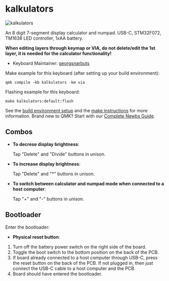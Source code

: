 # kalkulators

![kalkulators](https://i.imgur.com/hodQbV1h.jpeg)

An 8 digit 7-segment display calculator and numpad. 
USB-C, STM32F072, TM1638 LED controller, 1xAA battery.

**When editing layers through keymap or VIA, do not delete/edit the 1st layer, it is needed for the calculator functionality!**

* Keyboard Maintainer: [georgsnarbuts](https://github.com/georgsnarbuts)

Make example for this keyboard (after setting up your build environment):

    qmk compile -kb kalkulators -km via

Flashing example for this keyboard:

    make kalkulators:default:flash

See the [build environment setup](https://docs.qmk.fm/#/getting_started_build_tools) and the [make instructions](https://docs.qmk.fm/#/getting_started_make_guide) for more information. Brand new to QMK? Start with our [Complete Newbs Guide](https://docs.qmk.fm/#/newbs).

## Combos

* **To decrese display brightness**: 

    Tap "Delete" and "Divide" buttons in unison.

* **To increase display brightness**: 

    Tap "Delete" and "*" buttons in unison.

* **To switch between calculator and numpad mode when connected to a host computer**: 

    Tap "+" and "-" buttons in unison.

## Bootloader

Enter the bootloader:

* **Physical reset button**:

1) Turn off the battery power switch on the right side of the board.
2) Toggle the boot switch to the bottom position on the back of the PCB.
3) If board already connected to a host computer through USB-C, press the reset button on the back of the PCB. If not plugged in, then just connect the USB-C cable to a host computer and the PCB.
4) Board should have entered the bootloader.

